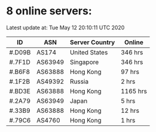 # 8 online servers:

Latest update at: Tue May 12 20:10:11 UTC 2020

| ID | ASN | Server Country | Online |
| -- | --- | -------------- | ------ |
| #.D09B | AS174 | United States | 346 hrs |
| #.7F1D | AS63949 | Singapore | 346 hrs |
| #.B6F8 | AS63888 | Hong Kong | 97 hrs |
| #.1F2B | AS49392 | Russia | 2 hrs |
| #.BD3E | AS63888 | Hong Kong | 1165 hrs |
| #.2A79 | AS63949 | Japan | 5 hrs |
| #.33B9 | AS63888 | Hong Kong | 12 hrs |
| #.79C6 | AS4760 | Hong Kong | 1 hrs |

